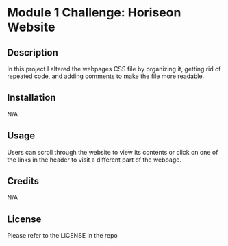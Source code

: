 # Module 1 Challenge: Horiseon Website

## Description
In this project I altered the webpages CSS file by organizing it, getting rid of repeated code, and adding comments to make the file more readable.

## Installation
N/A

## Usage 
Users can scroll through the website to view its contents or click on one of the links in the header to visit a different part of the webpage.

## Credits
N/A

## License
Please refer to the LICENSE in the repo
